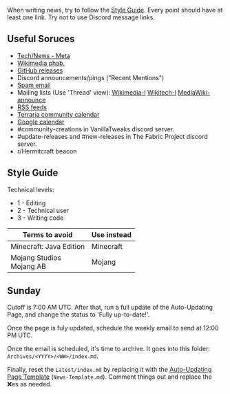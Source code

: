 When writing news, try to follow the [Style Guide](#style-guide). Every point should have at least one link. Try not to use Discord message links.

## Useful Soruces
 - [Tech/News - Meta](https://meta.wikimedia.org/wiki/Special:MyLanguage/Tech/News/Latest)
 - [Wikimedia phab.](https://phabricator.wikimedia.org/notification/)
 - [GitHub releases](https://github.com/notifications)
 - Discord announcements/pings ("Recent Mentions")
 - [Spam email](https://mail.google.com/mail/u/1/)
 - Mailing lists (Use 'Thread' view): [Wikimedia-l](https://lists.wikimedia.org/pipermail/wikimedia-l/) [Wikitech-l](https://lists.wikimedia.org/pipermail/wikitech-l/) [MediaWiki-announce](https://lists.wikimedia.org/pipermail/mediawiki-announce/)
 - [RSS feeds](https://feedreader.com/)
 - [Terraria community calendar](https://docs.google.com/spreadsheets/d/1XEQiZlonknFfE0aXapBn--8CksTW521hluoIDgWowzk/edit?usp=sharing)
 - [Google calendar](https://calendar.google.com/calendar/r)
 - #community-creations in VanillaTweaks discord server.
 - #update-releases and #new-releases in The Fabric Project discord server.
 - r/Hermitcraft beacon

## Style Guide
Technical levels:
- 1 - Editing
- 2 - Technical user
- 3 - Writing code

|Terms to avoid|Use instead|
|--------------|-----------|
Minecraft: Java Edition | Minecraft 
Mojang Studios<br>Mojang AB | Mojang

## Sunday
Cutoff is 7:00 AM UTC. After that, run a full update of the Auto-Updating Page, and change the status to 'Fully up-to-date!'. 

Once the page is fuly updated, schedule the weekly email to send at 12:00 PM UTC.

Once the email is scheduled, it's time to archive. It goes into this folder: `Archives/<YYYY>/<WW>/index.md`.

Finally, reset the `Latest/index.md` by replacing it with the [Auto-Updating Page Template](News-Template.md) (`News-Template.md`). Comment things out and replace the ❌es as needed.
